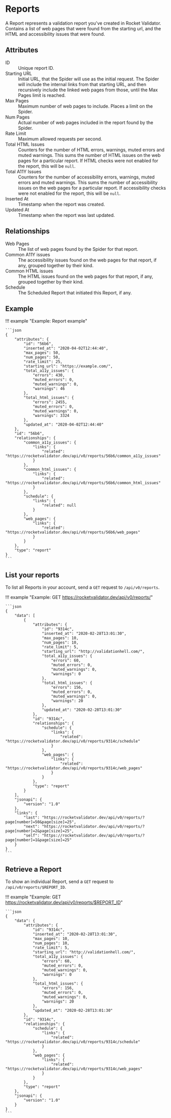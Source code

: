 # Reports

A Report represents a validation report you've created in Rocket Validator. Contains a list of web pages that were found from the starting url, and the HTML and accessibility issues that were found.

## Attributes

<dl>
  <dt>ID</dt>
  <dd>Unique report ID.</dd>

  <dt>Starting URL</dt>
  <dd>Initial URL, that the Spider will use as the initial request. The Spider will include the internal links from that starting URL, and then recursively include the linked web pages from those, until the Max Pages limit is reached.</dd>

  <dt>Max Pages</dt>
  <dd>Maximum number of web pages to include. Places a limit on the Spider.</dd>

  <dt>Num Pages</dt>
  <dd>Actual number of web pages included in the report found by the Spider.</dd>

  <dt>Rate Limit</dt>
  <dd>Maximum allowed requests per second.</dd>

  <dt>Total HTML Issues</dt>
  <dd>Counters for the number of HTML errors, warnings, muted errors and muted warnings. This sums the number of HTML issues on the web pages for a particular report. If HTML checks were not enabled for the report, this will be <code>null</code>.</dd>

  <dt>Total A11Y Issues</dt>
  <dd>Counters for the number of accessibility errors, warnings, muted errors and muted warnings. This sums the number of accessibility issues on the web pages for a particular report. If accessibility checks were not enabled for the report, this will be <code>null</code>.</dd>

  <dt>Inserted At</dt>
  <dd>Timestamp when the report was created.</dd>

  <dt>Updated At</dt>
  <dd>Timestamp when the report was last updated.</dd>
</dl>

## Relationships

<dl>
  <dt>Web Pages</dt>
  <dd>The list of web pages found by the Spider for that report.</dd>

  <dt>Common A11Y issues</dt>
  <dd>The accessibility issues found on the web pages for that report, if any, grouped together by their kind.</dd>

  <dt>Common HTML issues</dt>
  <dd>The HTML issues found on the web pages for that report, if any, grouped together by their kind.</dd>

  <dt>Schedule</dt>
  <dd>The Scheduled Report that initiated this Report, if any.</dd>
</dl>

## Example

!!! example "Example: Report example"

    ```json
    {
    	"attributes": {
    		"id": "56b6",
    		"inserted_at": "2020-04-02T12:44:40",
    		"max_pages": 50,
    		"num_pages": 50,
    		"rate_limit": 25,
    		"starting_url": "https://example.com/",
    		"total_a11y_issues": {
    			"errors": 430,
    			"muted_errors": 0,
    			"muted_warnings": 0,
    			"warnings": 46
    		},
    		"total_html_issues": {
    			"errors": 2455,
    			"muted_errors": 0,
    			"muted_warnings": 0,
    			"warnings": 3324
    		},
    		"updated_at": "2020-04-02T12:44:40"
    	},
    	"id": "56b6",
    	"relationships": {
    		"common_a11y_issues": {
    			"links": {
    				"related": "https://rocketvalidator.dev/api/v0/reports/56b6/common_a11y_issues"
    			}
    		},
    		"common_html_issues": {
    			"links": {
    				"related": "https://rocketvalidator.dev/api/v0/reports/56b6/common_html_issues"
    			}
    		},
    		"schedule": {
    			"links": {
    				"related": null
    			}
    		},
    		"web_pages": {
    			"links": {
    				"related": "https://rocketvalidator.dev/api/v0/reports/56b6/web_pages"
    			}
    		}
    	},
    	"type": "report"
    }
    ```

## List your reports

To list all Reports in your account, send a `GET` request to `/api/v0/reports`.

!!! example "Example: GET https://rocketvalidator.dev/api/v0/reports/"

    ```json
    {
        "data": [
            {
                "attributes": {
                    "id": "9314c",
                    "inserted_at": "2020-02-28T13:01:30",
                    "max_pages": 10,
                    "num_pages": 10,
                    "rate_limit": 5,
                    "starting_url": "http://validationhell.com/",
                    "total_a11y_issues": {
                        "errors": 60,
                        "muted_errors": 0,
                        "muted_warnings": 0,
                        "warnings": 0
                    },
                    "total_html_issues": {
                        "errors": 156,
                        "muted_errors": 0,
                        "muted_warnings": 0,
                        "warnings": 20
                    },
                    "updated_at": "2020-02-28T13:01:30"
                },
                "id": "9314c",
                "relationships": {
                    "schedule": {
                        "links": {
                            "related": "https://rocketvalidator.dev/api/v0/reports/9314c/schedule"
                        }
                    },
                    "web_pages": {
                        "links": {
                            "related": "https://rocketvalidator.dev/api/v0/reports/9314c/web_pages"
                        }
                    }
                },
                "type": "report"
            }
        ],
        "jsonapi": {
            "version": "1.0"
        },
        "links": {
            "last": "https://rocketvalidator.dev/api/v0/reports/?page[number]=50&page[size]=25",
            "next": "https://rocketvalidator.dev/api/v0/reports/?page[number]=2&page[size]=25",
            "self": "https://rocketvalidator.dev/api/v0/reports/?page[number]=1&page[size]=25"
        }
    }
    ```

## Retrieve a Report

To show an individual Report, send a `GET` request to `/api/v0/reports/$REPORT_ID`.

!!! example "Example: GET https://rocketvalidator.dev/api/v0/reports/$REPORT_ID"

    ```json
    {
        "data": {
            "attributes": {
                "id": "9314c",
                "inserted_at": "2020-02-28T13:01:30",
                "max_pages": 10,
                "num_pages": 10,
                "rate_limit": 5,
                "starting_url": "http://validationhell.com/",
                "total_a11y_issues": {
                    "errors": 60,
                    "muted_errors": 0,
                    "muted_warnings": 0,
                    "warnings": 0
                },
                "total_html_issues": {
                    "errors": 156,
                    "muted_errors": 0,
                    "muted_warnings": 0,
                    "warnings": 20
                },
                "updated_at": "2020-02-28T13:01:30"
            },
            "id": "9314c",
            "relationships": {
                "schedule": {
                    "links": {
                        "related": "https://rocketvalidator.dev/api/v0/reports/9314c/schedule"
                    }
                },
                "web_pages": {
                    "links": {
                        "related": "https://rocketvalidator.dev/api/v0/reports/9314c/web_pages"
                    }
                }
            },
            "type": "report"
        },
        "jsonapi": {
            "version": "1.0"
        }
    }
    ```
